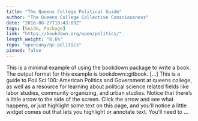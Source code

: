 ```yaml
---
title: "The Queens College Political Guide"
author: "The Queens College Collective Consciousness"
date: "2018-08-27T18:43:09Z"
tags: [Guide, Package]
link: "https://bookdown.org/open/politics/"
length_weight: "8.6%"
repo: "opencuny/qc-politics"
pinned: false
---
```


This is a minimal example of using the bookdown package to write a book. The output format for this example is bookdown::gitbook. [...] This is a guide to Poli Sci 100: American Politics and Government at queens college, as well as a resource for learning about political science related fields like labor studies, community organizing, and urban studies. Notice that there’s a little arrow to the side of the screen. Click the arrow and see what happens, or just highlight some text on this page, and you’ll notice a little widget comes out that lets you highlight or annotate text. You’ll need to ...
